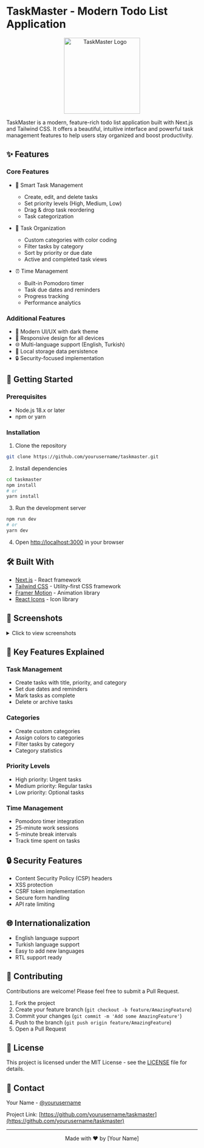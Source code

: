 # TaskMaster - Modern Todo List Application

<p align="center">
  <img src="public/logo.png" alt="TaskMaster Logo" width="200"/>
</p>

TaskMaster is a modern, feature-rich todo list application built with Next.js and Tailwind CSS. It offers a beautiful, intuitive interface and powerful task management features to help users stay organized and boost productivity.

## ✨ Features

### Core Features

- 📝 Smart Task Management

  - Create, edit, and delete tasks
  - Set priority levels (High, Medium, Low)
  - Drag & drop task reordering
  - Task categorization

- 🎯 Task Organization

  - Custom categories with color coding
  - Filter tasks by category
  - Sort by priority or due date
  - Active and completed task views

- ⏰ Time Management
  - Built-in Pomodoro timer
  - Task due dates and reminders
  - Progress tracking
  - Performance analytics

### Additional Features

- 🎨 Modern UI/UX with dark theme
- 📱 Responsive design for all devices
- 🌐 Multi-language support (English, Turkish)
- 💾 Local storage data persistence
- 🔒 Security-focused implementation

## 🚀 Getting Started

### Prerequisites

- Node.js 18.x or later
- npm or yarn

### Installation

1. Clone the repository

```bash
git clone https://github.com/yourusername/taskmaster.git
```

2. Install dependencies

```bash
cd taskmaster
npm install
# or
yarn install
```

3. Run the development server

```bash
npm run dev
# or
yarn dev
```

4. Open [http://localhost:3000](http://localhost:3000) in your browser

## 🛠️ Built With

- [Next.js](https://nextjs.org/) - React framework
- [Tailwind CSS](https://tailwindcss.com/) - Utility-first CSS framework
- [Framer Motion](https://www.framer.com/motion/) - Animation library
- [React Icons](https://react-icons.github.io/react-icons/) - Icon library

## 📱 Screenshots

<details>
<summary>Click to view screenshots</summary>

[Add your application screenshots here]

</details>

## 🌟 Key Features Explained

### Task Management

- Create tasks with title, priority, and category
- Set due dates and reminders
- Mark tasks as complete
- Delete or archive tasks

### Categories

- Create custom categories
- Assign colors to categories
- Filter tasks by category
- Category statistics

### Priority Levels

- High priority: Urgent tasks
- Medium priority: Regular tasks
- Low priority: Optional tasks

### Time Management

- Pomodoro timer integration
- 25-minute work sessions
- 5-minute break intervals
- Track time spent on tasks

## 🔒 Security Features

- Content Security Policy (CSP) headers
- XSS protection
- CSRF token implementation
- Secure form handling
- API rate limiting

## 🌐 Internationalization

- English language support
- Turkish language support
- Easy to add new languages
- RTL support ready

## 🤝 Contributing

Contributions are welcome! Please feel free to submit a Pull Request.

1. Fork the project
2. Create your feature branch (`git checkout -b feature/AmazingFeature`)
3. Commit your changes (`git commit -m 'Add some AmazingFeature'`)
4. Push to the branch (`git push origin feature/AmazingFeature`)
5. Open a Pull Request

## 📄 License

This project is licensed under the MIT License - see the [LICENSE](LICENSE) file for details.

## 📧 Contact

Your Name - [@yourusername](https://twitter.com/yourusername)

Project Link: [https://github.com/yourusername/taskmaster](https://github.com/yourusername/taskmaster)

---

<p align="center">Made with ❤️ by [Your Name]</p>

